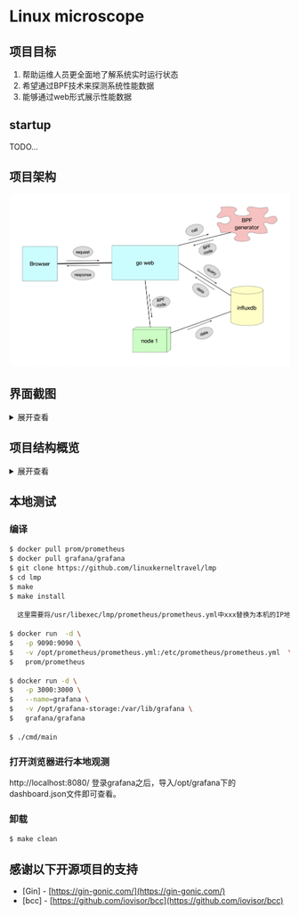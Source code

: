# Linux microscope

## 项目目标

1. 帮助运维人员更全面地了解系统实时运行状态
2. 希望通过BPF技术来探测系统性能数据
3. 能够通过web形式展示性能数据



## startup

TODO...

## 项目架构

![](./static/imgs/arch.png)

## 界面截图

<details>
<summary>展开查看</summary>
<pre><code>
<img src="./static/imgs/homepage.png" width="2880" height="450" /><br/><br/>
</code></pre>
</details>


## 项目结构概览

<details>
<summary>展开查看</summary>
<pre><code>.
├── README.md
├── api   协议文件、前端交互的接口文件等, 本项目的路由设置与路由函数
├── cmd   main函数文件目录
├── config   配置文件
├── deployments   后端下发的一些配置文件与模板
├── docs   本项目设计文档，项目经历记录文档等
├── go.mod
├── go.sum
├── internal   本项目封装的代码，其中包括BPF代码等
├── pkg   通用的可以被其他项目所使用的一些代码
├── static   项目用到的一些静态页面，包括前端静态展示页、图片等
├── test   测试目录，包括功能测试，性能测试等
└── vendor   本项目依赖的其它第三方库
</code></pre>
</details>

## 本地测试

### 编译
```sh
$ docker pull prom/prometheus
$ docker pull grafana/grafana
$ git clone https://github.com/linuxkerneltravel/lmp
$ cd lmp
$ make
$ make install

  这里需要将/usr/libexec/lmp/prometheus/prometheus.yml中xxx替换为本机的IP地址

$ docker run  -d \
$   -p 9090:9090 \
$   -v /opt/prometheus/prometheus.yml:/etc/prometheus/prometheus.yml  \
$   prom/prometheus

$ docker run -d \
$   -p 3000:3000 \
$   --name=grafana \
$   -v /opt/grafana-storage:/var/lib/grafana \
$   grafana/grafana

$ ./cmd/main
```

### 打开浏览器进行本地观测
http://localhost:8080/
登录grafana之后，导入/opt/grafana下的dashboard.json文件即可查看。

### 卸载
```sh
$ make clean
```

## 感谢以下开源项目的支持

- [Gin] - [https://gin-gonic.com/](https://gin-gonic.com/)
- [bcc] - [https://github.com/iovisor/bcc](https://github.com/iovisor/bcc)